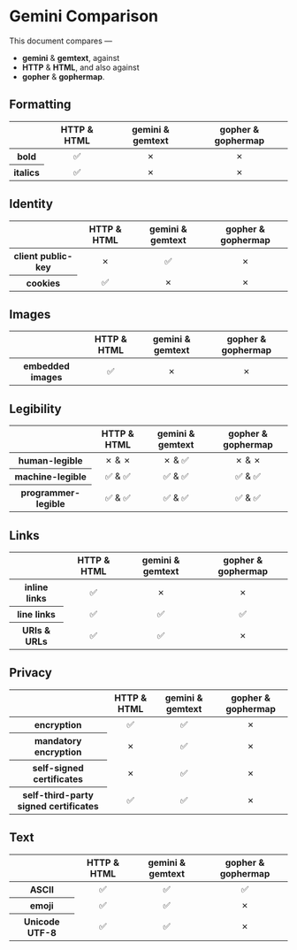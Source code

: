 # Gemini Comparison

This document compares —

* **gemini** & **gemtext**, against
* **HTTP** & **HTML**, and also against
* **gopher** & **gophermap**.

## Formatting

<table>
	<thead>
		<tr>
			<th></th>
			<th>HTTP & HTML</th>
			<th>gemini & gemtext</th>
			<th>gopher & gophermap</th>
		</tr>
	</thead>
	<tbody>
		<tr>
			<th scope="row">bold</th>
			<td align="center">✅</td>
			<td align="center">✗</td>
			<td align="center">✗</td>
		</tr>
		<tr>
			<th scope="row">italics</th>
			<td align="center">✅</td>
			<td align="center">✗</td>
			<td align="center">✗</td>
		</tr>
	</tbody>
</table>

## Identity

<table>
	<thead>
		<tr>
			<th></th>
			<th>HTTP & HTML</th>
			<th>gemini & gemtext</th>
			<th>gopher & gophermap</th>
		</tr>
	</thead>
	<tbody>
		<tr>
			<th scope="row">client public-key</th>
			<td align="center">✗</td>
			<td align="center">✅</td>
			<td align="center">✗</td>
		</tr>
		<tr>
			<th scope="row">cookies</th>
			<td align="center">✅</td>
			<td align="center">✗</td>
			<td align="center">✗</td>
		</tr>
	</tbody>
</table>

## Images

<table>
	<thead>
		<tr>
			<th></th>
			<th>HTTP & HTML</th>
			<th>gemini & gemtext</th>
			<th>gopher & gophermap</th>
		</tr>
	</thead>
	<tbody>
		<tr>
			<th scope="row">embedded images</th>
			<td align="center">✅</td>
			<td align="center">✗</td>
			<td align="center">✗</td>
		</tr>
	</tbody>
</table>

## Legibility

<table>
	<thead>
		<tr>
			<th></th>
			<th>HTTP & HTML</th>
			<th>gemini & gemtext</th>
			<th>gopher & gophermap</th>
		</tr>
	</thead>
	<tbody>
		<tr>
			<th scope="row">human-legible</th>
			<td align="center">✗ & ✗</td>
			<td align="center">✗ & ✅</td>
			<td align="center">✗ & ✗</td>
		</tr>
		<tr>
			<th scope="row">machine-legible</th>
			<td align="center">✅ & ✅</td>
			<td align="center">✅ & ✅</td>
			<td align="center">✅ & ✅</td>
		</tr>
		<tr>
			<th scope="row">programmer-legible</th>
			<td align="center">✅ & ✅</td>
			<td align="center">✅ & ✅</td>
			<td align="center">✅ & ✅</td>
		</tr>
	</tbody>
</table>


## Links

<table>
	<thead>
		<tr>
			<th></th>
			<th>HTTP & HTML</th>
			<th>gemini & gemtext</th>
			<th>gopher & gophermap</th>
		</tr>
	</thead>
	<tbody>
		<tr>
			<th scope="row">inline links</th>
			<td align="center">✅</td>
			<td align="center">✗</td>
			<td align="center">✗</td>
		</tr>
		<tr>
			<th scope="row">line links</th>
			<td align="center">✅</td>
			<td align="center">✅</td>
			<td align="center">✅</td>
		</tr>
		<tr>
			<th scope="row">URIs & URLs</th>
			<td  align="center">✅</td>
			<td  align="center">✅</td>
			<td  align="center">✗</td>
		</tr>
	</tbody>
</table>

## Privacy

<table>
	<thead>
		<tr>
			<th></th>
			<th>HTTP & HTML</th>
			<th>gemini & gemtext</th>
			<th>gopher & gophermap</th>
		</tr>
	</thead>
	<tbody>
		<tr>
			<th scope="row">encryption</th>
			<td align="center">✅</td>
			<td align="center">✅</td>
			<td align="center">✗</td>
		</tr>
		<tr>
			<th scope="row">mandatory encryption</th>
			<td align="center">✗</td>
			<td align="center">✅</td>
			<td align="center">✗</td>
		</tr>
		<tr>
			<th scope="row">self-signed certificates</th>
			<td align="center">✗</td>
			<td align="center">✅</td>
			<td align="center">✗</td>
		</tr>
		<tr>
			<th scope="row">self-third-party signed certificates</th>
			<td align="center">✅</td>
			<td align="center">✅</td>
			<td align="center">✗</td>
		</tr>
	</tbody>
</table>

## Text

<table>
	<thead>
		<tr>
			<th></th>
			<th>HTTP & HTML</th>
			<th>gemini & gemtext</th>
			<th>gopher & gophermap</th>
		</tr>
	</thead>
	<tbody>
		<tr>
			<th scope="row">ASCII</th>
			<td align="center">✅</td>
			<td align="center">✅</td>
			<td align="center">✅</td>
		</tr>
		<tr>
			<th scope="row">emoji</th>
			<td align="center">✅</td>
			<td align="center">✅</td>
			<td align="center">✗</td>
		</tr>
		<tr>
			<th scope="row">Unicode UTF-8</th>
			<td align="center">✅</td>
			<td align="center">✅</td>
			<td align="center">✗</td>
		</tr>
	</tbody>
</table>
